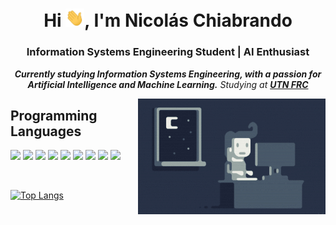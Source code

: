 <!-- Main -->
<h1 align="center">Hi <img src="https://raw.githubusercontent.com/ABSphreak/ABSphreak/master/gifs/Hi.gif" width="30px">, I'm Nicolás Chiabrando</h1>
<h3 align="center">Information Systems Engineering Student | AI Enthusiast</h3>

<!-- About me -->
<p align="center">
  <em>
   <b>Currently studying Information Systems Engineering, with a passion for Artificial Intelligence and Machine Learning.</b> Studying at <a href="https://www.frc.utn.edu.ar/" target="_blank"><b>UTN FRC</b></a><br>
  </em> 
</p>

<!--Image-->
<img alt="Night Coding" src="https://raw.githubusercontent.com/AVS1508/AVS1508/master/assets/Night-Coding.gif" align="right"/>

<!--Languages-->
## Programming Languages
<img src = 'https://github.com/MarikIshtar007/MarikIshtar007/blob/master/images/python2.png' height='30'/> <img src = 'https://github.com/MarikIshtar007/MarikIshtar007/blob/master/images/html.svg' width='30'/> 
<img src = 'https://github.com/MarikIshtar007/MarikIshtar007/blob/master/images/css.svg' width='30'/> 
<img src = 'https://github.com/MarikIshtar007/MarikIshtar007/blob/master/images/js.svg' width='30'/> 
<img src = 'https://github.com/MarikIshtar007/MarikIshtar007/blob/master/images/bootstrap.svg' width='33'/> 
<img src = 'https://github.com/MarikIshtar007/MarikIshtar007/blob/master/images/git.svg' width='30'/>
<img src = 'https://img.icons8.com/office40/512/haskell.png' width='30'/>
<img src = 'https://img.freepik.com/premium-vector/shell-document-flat-icons-extension-file-type-archive-files-folders-symbol-icon_715029-1067.jpg' width='30'/>
<img src='https://icons.veryicon.com/png/o/business/vscode-program-item-icon/prolog.png' width='30'>

<!-- Github stats -->
<p align="left">
<a href="https://github.com/nicolaschiabrandozanotti">
  <br>
    
  ![Top Langs](https://github-readme-stats.vercel.app/api/top-langs/?username=nicolaschiabrandozanotti&theme=tokyonight)
<br>
</a>
</p>
